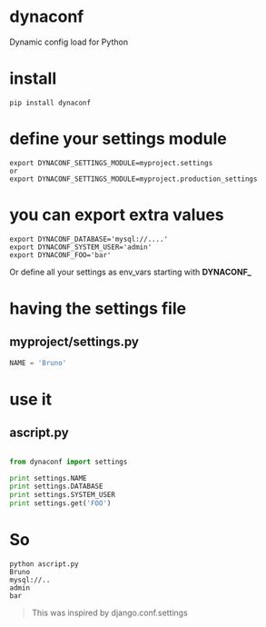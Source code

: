# dynaconf
Dynamic config load for Python


# install
```
pip install dynaconf
```

# define your settings module

```
export DYNACONF_SETTINGS_MODULE=myproject.settings
or
export DYNACONF_SETTINGS_MODULE=myproject.production_settings
```

# you can export extra values

```
export DYNACONF_DATABASE='mysql://....'
export DYNACONF_SYSTEM_USER='admin'
export DYNACONF_FOO='bar'
```

Or define all your settings as env_vars starting with **DYNACONF_**

# having the settings file

## myproject/settings.py
```python
NAME = 'Bruno'
```

# use it

## ascript.py
```python

from dynaconf import settings

print settings.NAME
print settings.DATABASE
print settings.SYSTEM_USER
print settings.get('FOO')
```

# So

```
python ascript.py
Bruno
mysql://..
admin
bar
```

> This was inspired by django.conf.settings
